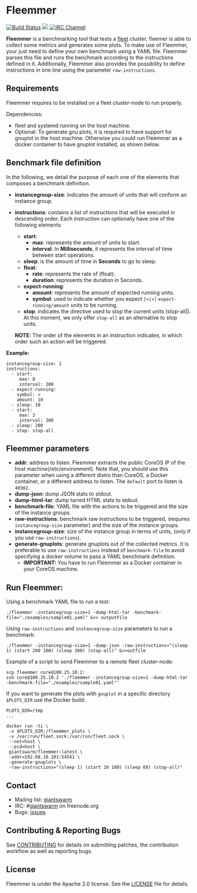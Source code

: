 # Fleemmer

[![Build Status](https://api.travis-ci.org/giantswarm/fleemmer.svg)](https://travis-ci.org/giantswarm/fleemmer)
[![](https://godoc.org/github.com/giantswarm/fleemmer?status.svg)](http://godoc.org/github.com/giantswarm/fleemmer)
[![IRC Channel](https://img.shields.io/badge/irc-%23giantswarm-blue.svg)](https://kiwiirc.com/client/irc.freenode.net/#giantswarm)

**Fleemmer** is a benchmarking tool that tests a [fleet](https://github.com/coreos/fleet) cluster, fleemer is able to collect some metrics and generates some plots. To make use of Fleemmer, your just need to define your own benchmark using a YAML file. Fleemmer parses this file and runs the benchmark according to the instructions defined in it. Additionally, Fleemmer also provides the possibility to define instructions in one line using the parameter `raw-instructions`.

## Requirements

Fleemmer requires to be installed on a fleet cluster-node to run properly.

Dependencies:

- fleet and systemd running on the host machine.
- Optional: To generate gnu plots, it is required to have support for gnuplot in the host machine. Otherwise you could run Fleemmer as a docker container to have gnuplot installed, as shown below.

## Benchmark file definition

In the following, we detail the purpose of each one of the elements that composes a benchmark definition.

- **instancegroup-size**: indicates the amount of units that will conform an instance group.
- **instructions**: contains a list of instructions that will be executed in descending order. Each instruction can optionally have one of the following elements:
    - **start**:
    	- 	**max**: represents the amount of units to start.
    	- **interval**: In **Milliseconds**, it represents the interval of time between start operations.
    - **sleep**: is the amount of time in **Seconds** to go to sleep.
    - **float**:
    	- **rate**: represents the rate of (float).
    	- **duration**: represents the duration in Seconds.
    - **expect-running**:
	    - **amount**: represents the amount of expected running units.
    	- **symbol**: used to indicate whether you expect `[<|>]` `expect-running/amount` units to be running.
    - **stop**: indicates the directive used to stop the current units (stop-all|). At this moment, we only offer `stop-all` as an alternative to stop units.

    **NOTE:** The order of the elements in an instruction indicates, in which order such an action will be triggered.

**Example:**

```
instancegroup-size: 1
instructions:
  - start:
     max: 8
     interval: 200
  - expect-running:
    symbol: <
    amount: 10
  - sleep: 10
  - start:
     max: 3
     interval: 300
  - sleep: 200
  - stop: stop-all
```

## Fleemmer parameters

- **addr**: address to listen. Fleemmer extracts the public CoreOS IP of the host machine(/etc/environment). Note that, you should use this parameter when using a different distro than CoreOS, a Docker container, or a different address to listen. The `default` port to listen is `40302`.
- **dump-json**: dump JSON stats to stdout.
- **dump-html-tar**: dump tarred HTML stats to stdout.
- **benchmark-file**: YAML file with the actions to be triggered and the size of the instance groups.
- **raw-instructions**: benchmark raw instructions to be triggered, (requires `instancegroup-size` parameter) and the size of the instance groups.
- **instancegroup-size**: size of the instance group in terms of units, (only if you use `raw-instructions`).
- **generate-gnuplots**: generate gnuplots out of the collected metrics. It is preferable to use `raw-instructions` instead of `benchmark-file` to avoid specifying a docker volume to pass a YAML benchmark definition.
    - **IMPORTANT:** You have to run Fleemmer as a Docker container in your CoreOS machine.

## Run Fleemmer:

Using a benchmark YAML file to run a test:

`./fleemmer -instancegroup-size=1 -dump-html-tar -benchmark-file="./examples/sample01.yaml" &>> outputFile `

Using `raw-instructions` and `instancegroup-size` parameters to run a benchmark:

`./fleemmer -instancegroup-size=1 -dump-json -raw-instructions="(sleep 1) (start 200 100) (sleep 200) (stop-all)" &>>outfile`

Example of a script to send Fleemmer to a remote fleet cluster-node:

```
scp fleemmer core@100.25.10.2:
ssh core@100.25.10.2 './fleemmer -instancegroup-size=1 -dump-html-tar -benchmark-file="./examples/sample01.yaml"'
```

If you want to generate the plots with `gnuplot` in a specific directory `$PLOTS_DIR` use the Docker build:

```
PLOTS_DIR=/tmp
...

docker run -ti \
 -v $PLOTS_DIR:/fleemmer_plots \
 -v /var/run/fleet.sock:/var/run/fleet.sock \
 --net=host \
 --pid=host \
 giantswarm/fleemmer:latest \
 -addr=192.68.10.101:54541 \
 -generate-gnuplots \
 -raw-instructions="(sleep 1) (start 10 100) (sleep 60) (stop-all)"
```

## Contact

- Mailing list: [giantswarm](https://groups.google.com/forum/#!forum/giantswarm)
- IRC: #[giantswarm](irc://irc.freenode.org:6667/#giantswarm) on freenode.org
- Bugs: [issues](https://github.com/giantswarm/fleemmer/issues)

## Contributing & Reporting Bugs

See [CONTRIBUTING](CONTRIBUTING.md) for details on submitting patches, the
contribution workflow as well as reporting bugs.

## License

Fleemmer is under the Apache 2.0 license. See the [LICENSE](LICENSE) file for details.
